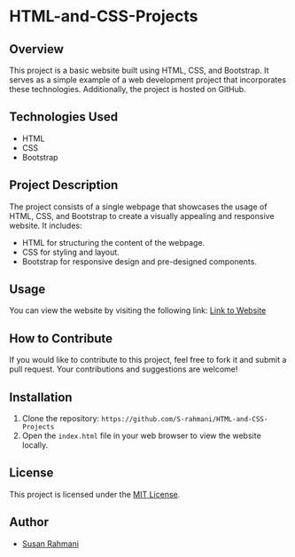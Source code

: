 # HTML-and-CSS-Projects

## Overview
This project is a basic website built using HTML, CSS, and Bootstrap. It serves as a simple example of a web development project that incorporates these technologies. Additionally, the project is hosted on GitHub.

## Technologies Used
- HTML
- CSS
- Bootstrap

## Project Description
The project consists of a single webpage that showcases the usage of HTML, CSS, and Bootstrap to create a visually appealing and responsive website. It includes:

- HTML for structuring the content of the webpage.
- CSS for styling and layout.
- Bootstrap for responsive design and pre-designed components.

## Usage
You can view the website by visiting the following link: [Link to Website](https://github.com/S-rahmani/HTML-and-CSS-Projects)

## How to Contribute
If you would like to contribute to this project, feel free to fork it and submit a pull request. Your contributions and suggestions are welcome!

## Installation
1. Clone the repository: `https://github.com/S-rahmani/HTML-and-CSS-Projects`
2. Open the `index.html` file in your web browser to view the website locally.

## License
This project is licensed under the [MIT License](LICENSE).

## Author
- [Susan Rahmani](https://github.com/S-rahmani)
    
